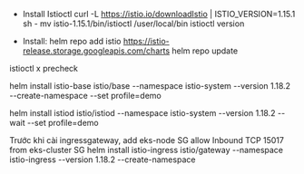 * Install Istioctl
curl -L https://istio.io/downloadIstio | ISTIO_VERSION=1.15.1 sh -
mv istio-1.15.1/bin/istioctl /user/local/bin
istioctl version



* Install:
helm repo add istio https://istio-release.storage.googleapis.com/charts
helm repo update

istioctl x precheck

helm install istio-base istio/base --namespace istio-system --version 1.18.2 --create-namespace --set profile=demo

helm install istiod istio/istiod --namespace istio-system --version 1.18.2 --wait --set profile=demo

Trước khi cài ingressgateway, add eks-node SG allow Inbound TCP 15017 from eks-cluster SG 
helm install istio-ingress istio/gateway --namespace istio-ingress --version 1.18.2 --create-namespace 



